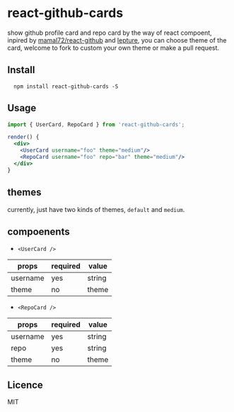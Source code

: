 # react-github-cards
  show github profile card and repo card by the way of react compoent, inpired by [mamal72/react-github](https://github.com/mamal72/react-github) and [lepture](https://github.com/lepture/github-cards), you can choose theme of the card,  welcome to fork to custom your own theme or make a pull request.

## Install
      npm install react-github-cards -S  
  
## Usage
```jsx
import { UserCard, RepoCard } from 'react-github-cards';

render() {
  <div>
    <UserCard username="foo" theme="medium"/>
    <RepoCard username="foo" repo="bar" theme="medium"/>
  </div>
}
```

## themes
  currently, just have two kinds of themes, `default` and `medium`.

## compoenents
- `<UserCard />`

|props   | required| value |
|--------|---------|-------|
|username| yes     | string|
|theme   | no      | theme |

- `<RepoCard />`

|props   | required| value |
|--------|---------|-------|
|username| yes     | string|
|repo    | yes     | string|
|theme   | no      | theme |


## Licence
 MIT
